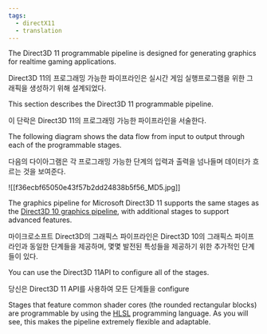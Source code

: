 ```yaml
---
tags:
  - directX11
  - translation
---
```


The Direct3D 11 programmable pipeline is designed for generating graphics for realtime gaming applications.

Direct3D 11의 프로그래밍 가능한 파이프라인은 실시간 게임 실행프로그램을 위한 그래픽을 생성하기 위해 설계되었다.

This section describes the Direct3D 11 programmable pipeline.

이 단락은 Direct3D 11의 프로그래밍 가능한 파이프라인을 서술한다.

The following diagram shows the data flow from input to output through each of the programmable stages.

다음의 다이아그램은 각 프로그래밍 가능한 단계의 입력과 출력을 넘나들며 데이터가 흐르는 것을 보여준다.

![[f36ecbf65050e43f57b2dd24838b5f56_MD5.jpg]]

The graphics pipeline for Microsoft Direct3D 11 supports the same stages as the [Direct3D 10 graphics pipeline](https://learn.microsoft.com/en-us/windows/desktop/direct3d10/d3d10-graphics-programming-guide-pipeline-stages), with additional stages to support advanced features.

마이크로소프트 Direct3D의 그래픽스 파이프라인은 Direct3D 10의 그래픽스 파이프라인과 동일한 단계들을 제공하며, 몇몇 발전된 특성들을 제공하기 위한 추가적인 단계들이 있다.

You can use the Direct3D 11API to configure all of the stages.

당신은 Direct3D 11 API를 사용하여 모든 단계들을 configure

Stages that feature common shader cores (the rounded rectangular blocks) are programmable by using the [HLSL](https://learn.microsoft.com/en-us/windows/desktop/direct3dhlsl/dx-graphics-hlsl) programming language. As you will see, this makes the pipeline extremely flexible and adaptable.
